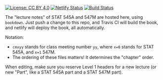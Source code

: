 [![License: CC BY 4.0](https://img.shields.io/badge/License-CC%20BY%204.0-lightgrey.svg)](https://creativecommons.org/licenses/by/4.0/) [![Netlify Status](https://api.netlify.com/api/v1/badges/32ea3201-f299-4bf9-9434-f47de208b342/deploy-status)](https://app.netlify.com/sites/stat545guidebook/deploys) [![Build Status](https://travis-ci.com/STAT545-UBC/Classroom.svg?branch=master)](https://travis-ci.com/STAT545-UBC/Classroom)

The "lecture notes" of STAT 545A and 547M are hosted here, using `bookdown`. Just push a change to this repo, and Travis CI will build the book, and netlify will deploy the book, all automatically.

Notation: 

- `cmxyy` stands for class meeting number `yy`, where `x=0` stands for STAT 545A, and `x=1` 547M.
- The ordering of these files matters! It determines the "chapter" order.

When editing, make sure you reserve Level 1 headers for a new lecture (or new "Part", like a STAT 545A part and a STAT 547M part).